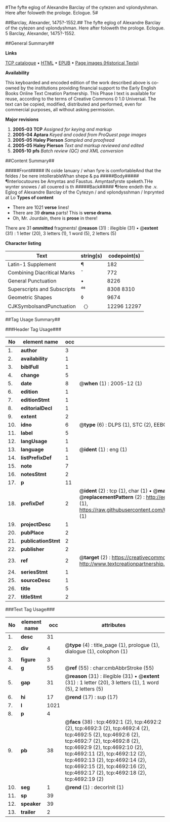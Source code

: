 #The fyfte eglog of Alexandre Barclay of the cytezen and vplondyshman. Here after foloweth the prologe. Eclogue. 5#

##Barclay, Alexander, 1475?-1552.##
The fyfte eglog of Alexandre Barclay of the cytezen and vplondyshman. Here after foloweth the prologe.
Eclogue. 5
Barclay, Alexander, 1475?-1552.

##General Summary##

**Links**

[TCP catalogue](http://www.ota.ox.ac.uk/tcp/)  • 
[HTML](http://tei.it.ox.ac.uk/tcp/Texts-HTML/free/A03/A03728.html)  • 
[EPUB](http://tei.it.ox.ac.uk/tcp/Texts-EPUB/free/A03/A03728.epub) • 
[Page images (Historical Texts)](https://data.historicaltexts.jisc.ac.uk/view?pubId=eebo-99840216e&pageId=eebo-99840216e-4692-1)

**Availability**

This keyboarded and encoded edition of the
	       work described above is co-owned by the institutions
	       providing financial support to the Early English Books
	       Online Text Creation Partnership. This Phase I text is
	       available for reuse, according to the terms of Creative
	       Commons 0 1.0 Universal. The text can be copied,
	       modified, distributed and performed, even for
	       commercial purposes, all without asking permission.

**Major revisions**

1. __2005-03__ __TCP__ *Assigned for keying and markup*
1. __2005-04__ __Aptara__ *Keyed and coded from ProQuest page images*
1. __2005-05__ __Haley Pierson__ *Sampled and proofread*
1. __2005-05__ __Haley Pierson__ *Text and markup reviewed and edited*
1. __2005-10__ __pfs__ *Batch review (QC) and XML conversion*

##Content Summary##

#####Front#####
IN colde Ianuary / whan fyre is comfortableAnd that the feldes / be nere intollerableWhan shepe & pa
#####Body#####
¶Interlocutoures be Amyntas and Faustus.
Amyntasfyrste speketh.THe wynter snowes / all couered is th
#####Back#####
¶Here endeth the .v. Eglog of Alexandre Barclay of
the Cytezyn / and vplondysshman / Inprynted at
Lo
**Types of content**

  * There are 1021 **verse** lines!
  * There are 39 **drama** parts! This is **verse drama**.
  * Oh, Mr. Jourdain, there is **prose** in there!

There are 31 **ommitted** fragments! 
 @__reason__ (31) : illegible (31)  •  @__extent__ (31) : 1 letter (20), 3 letters (1), 1 word (5), 2 letters (5)

**Character listing**


|Text|string(s)|codepoint(s)|
|---|---|---|
|Latin-1 Supplement|¶|182|
|Combining             Diacritical Marks|̄|772|
|General Punctuation|•|8226|
|Superscripts             and Subscripts|⁴⁶|8308 8310|
|Geometric Shapes|◊|9674|
|CJKSymbolsandPunctuation|〈〉|12296 12297|

##Tag Usage Summary##

###Header Tag Usage###

|No|element name|occ|attributes|
|---|---|---|---|
|1.|__author__|3||
|2.|__availability__|1||
|3.|__biblFull__|1||
|4.|__change__|5||
|5.|__date__|8| @__when__ (1) : 2005-12 (1)|
|6.|__edition__|1||
|7.|__editionStmt__|1||
|8.|__editorialDecl__|1||
|9.|__extent__|2||
|10.|__idno__|6| @__type__ (6) : DLPS (1), STC (2), EEBO-CITATION (1), PROQUEST (1), VID (1)|
|11.|__label__|5||
|12.|__langUsage__|1||
|13.|__language__|1| @__ident__ (1) : eng (1)|
|14.|__listPrefixDef__|1||
|15.|__note__|7||
|16.|__notesStmt__|2||
|17.|__p__|11||
|18.|__prefixDef__|2| @__ident__ (2) : tcp (1), char (1)  •  @__matchPattern__ (2) : ([0-9\-]+):([0-9IVX]+) (1), (.+) (1)  •  @__replacementPattern__ (2) : http://eebo.chadwyck.com/downloadtiff?vid=$1&page=$2 (1), https://raw.githubusercontent.com/textcreationpartnership/Texts/master/tcpchars.xml#$1 (1)|
|19.|__projectDesc__|1||
|20.|__pubPlace__|2||
|21.|__publicationStmt__|2||
|22.|__publisher__|2||
|23.|__ref__|2| @__target__ (2) : https://creativecommons.org/publicdomain/zero/1.0/ (1), http://www.textcreationpartnership.org/docs/. (1)|
|24.|__seriesStmt__|1||
|25.|__sourceDesc__|1||
|26.|__title__|5||
|27.|__titleStmt__|2||


###Text Tag Usage###

|No|element name|occ|attributes|
|---|---|---|---|
|1.|__desc__|31||
|2.|__div__|4| @__type__ (4) : title_page (1), prologue (1), dialogue (1), colophon (1)|
|3.|__figure__|3||
|4.|__g__|55| @__ref__ (55) : char:cmbAbbrStroke (55)|
|5.|__gap__|31| @__reason__ (31) : illegible (31)  •  @__extent__ (31) : 1 letter (20), 3 letters (1), 1 word (5), 2 letters (5)|
|6.|__hi__|17| @__rend__ (17) : sup (17)|
|7.|__l__|1021||
|8.|__p__|4||
|9.|__pb__|38| @__facs__ (38) : tcp:4692:1 (2), tcp:4692:2 (2), tcp:4692:3 (2), tcp:4692:4 (2), tcp:4692:5 (2), tcp:4692:6 (2), tcp:4692:7 (2), tcp:4692:8 (2), tcp:4692:9 (2), tcp:4692:10 (2), tcp:4692:11 (2), tcp:4692:12 (2), tcp:4692:13 (2), tcp:4692:14 (2), tcp:4692:15 (2), tcp:4692:16 (2), tcp:4692:17 (2), tcp:4692:18 (2), tcp:4692:19 (2)|
|10.|__seg__|1| @__rend__ (1) : decorInit (1)|
|11.|__sp__|39||
|12.|__speaker__|39||
|13.|__trailer__|2||
